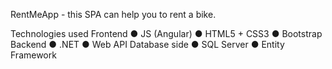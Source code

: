 RentMeApp - this SPA can help you to rent a bike.

  Technologies used
      Frontend
        ● JS (Angular)
        ● HTML5 + CSS3
        ● Bootstrap
      Backend
        ● .NET
        ● Web API
      Database side
        ● SQL Server
        ● Entity Framework
